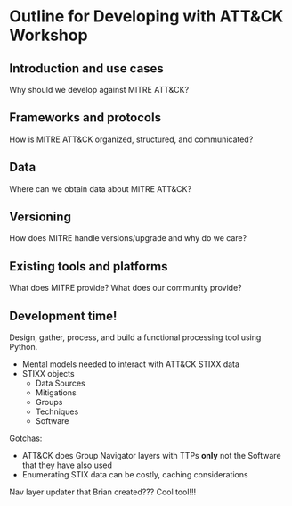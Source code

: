 # Outline for Developing with ATT&CK Workshop

## Introduction and use cases
Why should we develop against MITRE ATT&CK?


## Frameworks and protocols
How is MITRE ATT&CK organized, structured, and communicated?

## Data
Where can we obtain data about MITRE ATT&CK?

## Versioning
How does MITRE handle versions/upgrade and why do we care?

## Existing tools and platforms
What does MITRE provide? What does our community provide?

## Development time!
Design, gather, process, and build a functional processing tool using Python.


* Mental models needed to interact with ATT&CK STIXX data
* STIXX objects
  * Data Sources
  * Mitigations
  * Groups
  * Techniques
  * Software

Gotchas:

* ATT&CK does Group Navigator layers with TTPs __only__ not the Software that they have also used
* Enumerating STIX data can be costly, caching considerations

Nav layer updater that Brian created??? Cool tool!!!
